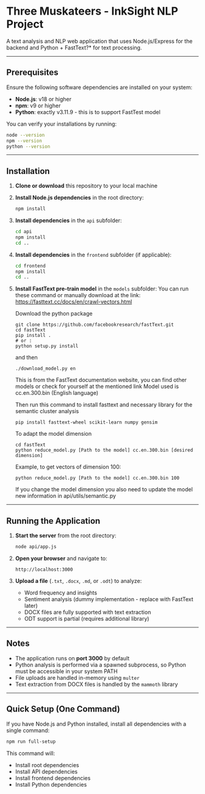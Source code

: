 # Three Muskateers - InkSight NLP Project

A text analysis and NLP web application that uses Node.js/Express for the backend and Python + FastText?* for text processing.

---

## Prerequisites

Ensure the following software dependencies are installed on your system:

- **Node.js**: v18 or higher
- **npm**: v9 or higher  
- **Python**: exactly v3.11.9 - this is to support FastTest model

You can verify your installations by running:
```bash
node --version
npm --version
python --version
```

---

## Installation

1. **Clone or download** this repository to your local machine

2. **Install Node.js dependencies** in the root directory:
   ```bash
   npm install
   ```

3. **Install dependencies** in the `api` subfolder:
   ```bash
   cd api
   npm install
   cd ..
   ```

4. **Install dependencies** in the `frontend` subfolder (if applicable):
   ```bash
   cd frontend
   npm install
   cd ..
   ```

5. **Install FastText pre-train model** in the `models` subfolder:
   You can run these command or manually download at the link: https://fasttext.cc/docs/en/crawl-vectors.html

   Download the python package
   ```
   git clone https://github.com/facebookresearch/fastText.git
   cd fastText
   pip install .
   # or :
   python setup.py install
   ```
   and then
   ```
   ./download_model.py en
   ```
   This is from the FastText documentation website, you can find other models or check for yourself at the mentioned link
   Model used is cc.en.300.bin (English language)

   Then run this command to install fasttext and necessary library for the semantic cluster analysis
   ```
   pip install fasttext-wheel scikit-learn numpy gensim
   ```
   To adapt the model dimension
   ```
   cd fastText
   python reduce_model.py [Path to the model] cc.en.300.bin [desired dimension]
   ```
   Example, to get vectors of dimension 100: 
   ```
   python reduce_model.py [Path to the model] cc.en.300.bin 100
   ```
   If you change the model dimension you also need to update the model new information in api/utils/semantic.py  

---

## Running the Application

1. **Start the server** from the root directory:
   ```bash
   node api/app.js
   ```

2. **Open your browser** and navigate to:
   ```
   http://localhost:3000
   ```

3. **Upload a file** (`.txt`, `.docx`, `.md`, or `.odt`) to analyze:
   - Word frequency and insights
   - Sentiment analysis (dummy implementation - replace with FastText later)
   - DOCX files are fully supported with text extraction
   - ODT support is partial (requires additional library)

---

## Notes

- The application runs on **port 3000** by default
- Python analysis is performed via a spawned subprocess, so Python must be accessible in your system PATH
- File uploads are handled in-memory using `multer`
- Text extraction from DOCX files is handled by the `mammoth` library

---

## Quick Setup (One Command)

If you have Node.js and Python installed, install all dependencies with a single command:

```bash
npm run full-setup
```

This command will:
- Install root dependencies
- Install API dependencies
- Install frontend dependencies
- Install Python dependencies
